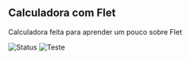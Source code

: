 ## Calculadora com Flet

 Calculadora feita para aprender um pouco sobre Flet

 ![Status](https://img.shields.io/badge/Status-Finalizado-green)
 ![Teste](https://img.shields.io/badge/Primeiro_Teste-Flet-orange)

